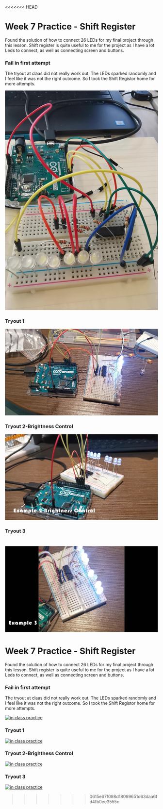 <<<<<<< HEAD
# Week 7 Practice - Shift Register

Found the solution of how to connect 26 LEDs for my final project through this lesson. 
Shift register is quite useful to me for the project as I have a lot Leds to connect, as well as connecting screen and buttons. 

### Fail in first attempt

The tryout at claas did not really work out. The LEDs sparked randomly and I feel like it was not the right outcome. So I took the Shift Registor home for more attempts. 

[![in class practice](https://github.com/muziFiona/Uni-Response/blob/master/Advanced-Physical-Computing/Week_7/media/In_class_work.jpg)](https://youtu.be/20jlFcwflZg)

### Tryout 1

[![in class practice](https://github.com/muziFiona/Uni-Response/blob/master/Advanced-Physical-Computing/Week_7/media/Example_1.jpg)](https://youtu.be/vV1OgrXIWEA)

### Tryout 2-Brightness Control

[![in class practice](https://github.com/muziFiona/Uni-Response/blob/master/Advanced-Physical-Computing/Week_7/media/Example_2.jpg)](https://youtu.be/B8heu4UJviY)

### Tryout 3

[![in class practice](https://github.com/muziFiona/Uni-Response/blob/master/Advanced-Physical-Computing/Week_7/media/Example_3.jpg)](https://youtu.be/in1WOsH9u1o)
=======
# Week 7 Practice - Shift Register

Found the solution of how to connect 26 LEDs for my final project through this lesson. 
Shift register is quite useful to me for the project as I have a lot Leds to connect, as well as connecting screen and buttons. 

### Fail in first attempt

The tryout at claas did not really work out. The LEDs sparked randomly and I feel like it was not the right outcome. So I took the Shift Registor home for more attempts. 

[![in class practice](img)](https://youtu.be/20jlFcwflZg)

### Tryout 1

[![in class practice](img)](https://youtu.be/vV1OgrXIWEA)

### Tryout 2-Brightness Control

[![in class practice](img)](https://youtu.be/B8heu4UJviY)

### Tryout 3

[![in class practice](img)](https://youtu.be/in1WOsH9u1o)
>>>>>>> 0615e67f098d18099651d63daa6fd4fb0ee3555c
